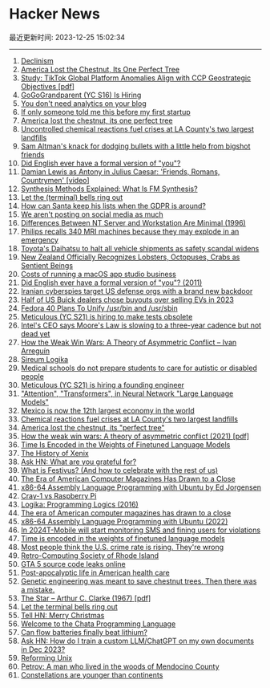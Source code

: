# Hacker News

最近更新时间: 2023-12-25 15:02:34

--- 
1. [Declinism](https://en.wikipedia.org/wiki/Declinism) 
2. [America Lost the Chestnut, Its One Perfect Tree](https://www.theatlantic.com/science/archive/2023/12/american-chestnut-perfect-tree-restoration/676927/) 
3. [Study: TikTok Global Platform Anomalies Align with CCP Geostrategic Objectives [pdf]](https://networkcontagion.us/wp-content/uploads/A-Tik-Tok-ing-Timebomb_12.21.23.pdf) 
4. [GoGoGrandparent (YC S16) Is Hiring](https://news.ycombinator.com/item?id=38754785) 
5. [You don't need analytics on your blog](https://blog.yossarian.net/2023/12/24/You-dont-need-analytics-on-your-blog) 
6. [If only someone told me this before my first startup](https://news.ycombinator.com/item?id=38755180) 
7. [America lost the chestnut, its one perfect tree](https://www.theatlantic.com/science/archive/2023/12/american-chestnut-perfect-tree-restoration/676927/) 
8. [Uncontrolled chemical reactions fuel crises at LA County's two largest landfills](https://phys.org/news/2023-12-uncontrolled-chemical-reactions-fuel-crises.html) 
9. [Sam Altman's knack for dodging bullets with a little help from bigshot friends](https://www.wsj.com/tech/ai/sam-altman-openai-protected-by-silicon-valley-friends-f3efcf68) 
10. [Did English ever have a formal version of "you"?](https://english.stackexchange.com/questions/9780/did-english-ever-have-a-formal-version-of-you) 
11. [Damian Lewis as Antony in Julius Caesar: 'Friends, Romans, Countrymen' [video]](https://www.youtube.com/watch?v=q89MLuLSJgk) 
12. [Synthesis Methods Explained: What Is FM Synthesis?](https://www.perfectcircuit.com/signal/what-is-fm-synthesis) 
13. [Let the (terminal) bells ring out](https://muxup.com/2023q4/let-the-terminal-bells-ring-out) 
14. [How can Santa keep his lists when the GDPR is around?](https://worldbuilding.stackexchange.com/questions/114033/how-can-santa-keep-his-lists-when-the-gdpr-is-around) 
15. [We aren't posting on social media as much](https://www.wsj.com/tech/personal-tech/social-media-nobody-posting-f6c2fd3e) 
16. [Differences Between NT Server and Workstation Are Minimal (1996)](https://www.digiater.nl/openvms/decus/vmslt97a/ntstuff/ntnodiff.html) 
17. [Philips recalls 340 MRI machines because they may explode in an emergency](https://www.theregister.com/2023/12/21/philips_exploding_mri/) 
18. [Toyota's Daihatsu to halt all vehicle shipments as safety scandal widens](https://www.cnbc.com/2023/12/20/toyotas-daihatsu-to-halt-vehicle-shipments-as-safety-scandal-widens.html) 
19. [New Zealand Officially Recognizes Lobsters, Octopuses, Crabs as Sentient Beings](https://bnnbreaking.com/world/new-zealand/new-zealand-officially-recognizes-lobsters-octopuses-and-crabs-as-sentient-beings/) 
20. [Costs of running a macOS app studio business](https://notes.alinpanaitiu.com/Costs-of-running-a-macOS-app-studio-business) 
21. [Did English ever have a formal version of "you"? (2011)](https://english.stackexchange.com/questions/9780/did-english-ever-have-a-formal-version-of-you) 
22. [Iranian cyberspies target US defense orgs with a brand new backdoor](https://www.theregister.com/2023/12/23/iranian_cyberspies_target_us_defense/) 
23. [Half of US Buick dealers chose buyouts over selling EVs in 2023](https://electrek.co/2023/12/20/half-of-us-buick-dealers-chose-buyouts-over-selling-evs-in-2023/) 
24. [Fedora 40 Plans To Unify /usr/bin and /usr/sbin](https://www.phoronix.com/news/Fedora-40-Unify-usr-bin-sbin) 
25. [Meticulous (YC S21) is hiring to make tests obsolete](https://news.ycombinator.com/item?id=38756804) 
26. [Intel's CEO says Moore's Law is slowing to a three-year cadence but not dead yet](https://www.tomshardware.com/tech-industry/semiconductors/intels-ceo-says-moores-law-is-slowing-to-a-three-year-cadence-but-its-not-dead-yet) 
27. [How the Weak Win Wars: A Theory of Asymmetric Conflict – Ivan Arreguín](https://web.archive.org/web/20210827053020id_/https://watermark.silverchair.com/016228801753212868.pdf?token=AQECAHi208BE49Ooan9kkhW_Ercy7Dm3ZL_9Cf3qfKAc485ysgAAAtAwggLMBgkqhkiG9w0BBwagggK9MIICuQIBADCCArIGCSqGSIb3DQEHATAeBglghkgBZQMEAS4wEQQMsFx_L4GNlU2N202gAgEQgIICg0JcfB_c0FpMcWGV1VmX2fx4NNs5ndOi5wzFx9l8AWBAd_KVbp5AuElpYXEUZSE8F28zUGJJ_pUhQ4dEjJfL8dH2EjaBPxsbstLCOyMPeXUuRQmDLLAPu5_cFf_NlscYvuanjGvnS3TpcYzjA6FHJaP9Y9OnjKkDpejzsEQeFy_aBOGujlgKU94alIeBgxrvxgXAFpLfHYsk3F4LNvKuWPw-AFvADltfKSnF77-4hJFj2oJOUsKSWIiLYmGnPRbP_kvawXfdyhg5W_Rt8KogNPKq4oLodfOokuGEoVdzLEmaX0FcOv_0Zz5LTrbWVG0NufNTglqp6XG3bG29XcXq-Zn5h4QzCudPhaj0_wps0WCgzM5SUjeGevsbRmLtkRHAY2xYrQDivd8RmF7cw3tucjBDxt8l-11KEEp9j5UANFhn5lQDObRsQcbaBGdNXO1SrYRwblxUFzSqgz160x05gFfdfipS1-xxbq2appUBYwS72GmFFROzKRToZy4MbNliSX-KCqXhJW6a6wz4RaL9z-38Xp0pIeYWn1pibF7vj6WF6eLSAU6u-95ufNY7o4aL83JJuhPJLeaowmfWnF4TsOaPNcYr6CfYgh0WAd-SK7gjoAxkZXWV9QpgOInzhgT9DNiD6CxK3UjJRQPxCyQrGUehvwRKmIwMbLrwViTGU60fJcCJxl-ZYbCsUAD8LqRnsDeMY40DE0h9pBQ-AlS5GEfwHmsKXiPgx04LEBz97wt-bEjL6RKBTrzGftTNlHPWpRXQ2QNGMVTtzSyUNUU-3Ci43zjcila8kT298HrAc8wGbX3gWzPMiEGBD8h4bCxToe8xLBH2NZ1jlsETYAsUqWJc9Ds) 
28. [Sireum Logika](https://logika.v3.sireum.org/) 
29. [Medical schools do not prepare students to care for autistic or disabled people](https://www.statnews.com/2023/12/11/medical-schools-idd-education-intellectual-developmental-disabilities-patients/) 
30. [Meticulous (YC S21) is hiring a founding engineer](https://news.ycombinator.com/item?id=38756804) 
31. ["Attention", "Transformers", in Neural Network "Large Language Models"](http://bactra.org/notebooks/nn-attention-and-transformers.html) 
32. [Mexico is now the 12th largest economy in the world](https://mexiconewsdaily.com/business/mexico-is-now-the-12th-largest-economy-in-the-world/) 
33. [Chemical reactions fuel crises at LA County's two largest landfills](https://phys.org/news/2023-12-uncontrolled-chemical-reactions-fuel-crises.html) 
34. [America lost the chestnut, its "perfect tree"](https://www.theatlantic.com/science/archive/2023/12/american-chestnut-perfect-tree-restoration/676927/) 
35. [How the weak win wars: A theory of asymmetric conflict (2021) [pdf]](https://web.archive.org/web/20210827053020id_/https://watermark.silverchair.com/016228801753212868.pdf?token=AQECAHi208BE49Ooan9kkhW_Ercy7Dm3ZL_9Cf3qfKAc485ysgAAAtAwggLMBgkqhkiG9w0BBwagggK9MIICuQIBADCCArIGCSqGSIb3DQEHATAeBglghkgBZQMEAS4wEQQMsFx_L4GNlU2N202gAgEQgIICg0JcfB_c0FpMcWGV1VmX2fx4NNs5ndOi5wzFx9l8AWBAd_KVbp5AuElpYXEUZSE8F28zUGJJ_pUhQ4dEjJfL8dH2EjaBPxsbstLCOyMPeXUuRQmDLLAPu5_cFf_NlscYvuanjGvnS3TpcYzjA6FHJaP9Y9OnjKkDpejzsEQeFy_aBOGujlgKU94alIeBgxrvxgXAFpLfHYsk3F4LNvKuWPw-AFvADltfKSnF77-4hJFj2oJOUsKSWIiLYmGnPRbP_kvawXfdyhg5W_Rt8KogNPKq4oLodfOokuGEoVdzLEmaX0FcOv_0Zz5LTrbWVG0NufNTglqp6XG3bG29XcXq-Zn5h4QzCudPhaj0_wps0WCgzM5SUjeGevsbRmLtkRHAY2xYrQDivd8RmF7cw3tucjBDxt8l-11KEEp9j5UANFhn5lQDObRsQcbaBGdNXO1SrYRwblxUFzSqgz160x05gFfdfipS1-xxbq2appUBYwS72GmFFROzKRToZy4MbNliSX-KCqXhJW6a6wz4RaL9z-38Xp0pIeYWn1pibF7vj6WF6eLSAU6u-95ufNY7o4aL83JJuhPJLeaowmfWnF4TsOaPNcYr6CfYgh0WAd-SK7gjoAxkZXWV9QpgOInzhgT9DNiD6CxK3UjJRQPxCyQrGUehvwRKmIwMbLrwViTGU60fJcCJxl-ZYbCsUAD8LqRnsDeMY40DE0h9pBQ-AlS5GEfwHmsKXiPgx04LEBz97wt-bEjL6RKBTrzGftTNlHPWpRXQ2QNGMVTtzSyUNUU-3Ci43zjcila8kT298HrAc8wGbX3gWzPMiEGBD8h4bCxToe8xLBH2NZ1jlsETYAsUqWJc9Ds) 
36. [Time Is Encoded in the Weights of Finetuned Language Models](https://arxiv.org/abs/2312.13401) 
37. [The History of Xenix](https://www.abortretry.fail/p/the-history-of-xenix) 
38. [Ask HN: What are you grateful for?](https://news.ycombinator.com/item?id=38757555) 
39. [What is Festivus? (And how to celebrate with the rest of us)](https://www.themanual.com/culture/how-to-celebrate-festivus/) 
40. [The Era of American Computer Magazines Has Drawn to a Close](https://bytecellar.com/2023/12/23/the-era-of-american-computer-magazines-has-drawn-to-a-close/) 
41. [x86-64 Assembly Language Programming with Ubuntu by Ed Jorgensen](http://www.egr.unlv.edu/~ed/x86.html) 
42. [Cray-1 vs Raspberry Pi](http://www.roylongbottom.org.uk/Cray%201%20Supercomputer%20Performance%20Comparisons%20With%20Home%20Computers%20Phones%20and%20Tablets.htm) 
43. [Logika: Programming Logics (2016)](https://logika.v3.sireum.org/dschmidt/) 
44. [The era of American computer magazines has drawn to a close](https://bytecellar.com/2023/12/23/the-era-of-american-computer-magazines-has-drawn-to-a-close/) 
45. [x86-64 Assembly Language Programming with Ubuntu (2022)](http://www.egr.unlv.edu/~ed/x86.html) 
46. [In 2024T-Mobile will start monitoring SMS and fining users for violations](https://support.bandwidth.com/hc/en-us/articles/19939626519575-New-non-compliance-fees-on-January-1) 
47. [Time is encoded in the weights of finetuned language models](https://arxiv.org/abs/2312.13401) 
48. [Most people think the U.S. crime rate is rising. They're wrong](https://www.nbcnews.com/news/us-news/people-think-crime-rate-up-actually-down-rcna129585) 
49. [Retro-Computing Society of Rhode Island](https://rcsri.org/rcs-info.shtml) 
50. [GTA 5 source code leaks online](https://www.sportskeeda.com/gta/news-gta-5-source-code-leaks-online-giving-rockstar-huge-blow-christmas-report) 
51. [Post-apocalyptic life in American health care](https://metarationality.com/post-apocalyptic-health-care) 
52. [Genetic engineering was meant to save chestnut trees. Then there was a mistake.](https://www.washingtonpost.com/climate-environment/2023/12/24/chestnut-tree-genetic-engineering-mistake/) 
53. [The Star – Arthur C. Clarke (1967) [pdf]](https://sites.uni.edu/morgans/astro/course/TheStar.pdf) 
54. [Let the terminal bells ring out](https://muxup.com/2023q4/let-the-terminal-bells-ring-out) 
55. [Tell HN: Merry Christmas](https://news.ycombinator.com/item?id=38759092) 
56. [Welcome to the Chata Programming Language](https://github.com/Slackadays/Chata) 
57. [Can flow batteries finally beat lithium?](https://spectrum.ieee.org/flow-battery-2666672335) 
58. [Ask HN: How do I train a custom LLM/ChatGPT on my own documents in Dec 2023?](https://news.ycombinator.com/item?id=38759877) 
59. [Reforming Unix](https://github.com/Ericson2314/baccumulation/blob/main/reforming-unix.adoc) 
60. [Petrov: A man who lived in the woods of Mendocino County](https://www.ukiahdailyjournal.com/2022/08/02/petrov-the-man-who-lived-in-the-woods/) 
61. [Constellations are younger than continents](https://www.lesswrong.com/posts/YMakfmwZsoLdXAZhb/constellations-are-younger-than-continents) 
